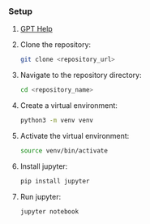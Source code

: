 ### Setup

1. [GPT Help](https://chatgpt.com/share/3d06dc64-dd6d-4f3b-b6b8-6b0c6d05db85)

2. Clone the repository:
   ```bash
   git clone <repository_url>
   ```

3. Navigate to the repository directory:
   ```bash
   cd <repository_name>
   ```

4. Create a virtual environment:
   ```bash
   python3 -m venv venv
   ```

5. Activate the virtual environment:
   ```bash
   source venv/bin/activate
   ```

6. Install jupyter:
   ```bash
   pip install jupyter 
   ```


7. Run jupyter:
   ```bash
   jupyter notebook 
   ```

